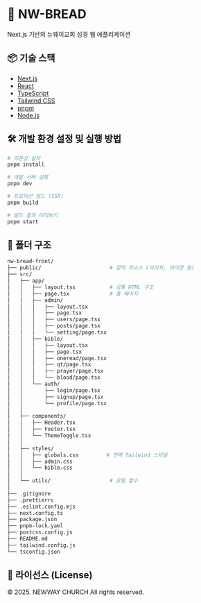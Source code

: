 # 📖 NW-BREAD

Next.js 기반의 뉴웨이교회 성경 웹 애플리케이션

## 📦 기술 스택

- [Next.js](https://nextjs.org/)
- [React](https://react.dev/)
- [TypeScript](https://www.typescriptlang.org/)
- [Tailwind CSS](https://tailwindcss.com/)
- [pnpm](https://pnpm.io/)
- [Node.js](https://nodejs.org/)

## 🛠️ 개발 환경 설정 및 실행 방법

```bash
# 의존성 설치
pnpm install

# 개발 서버 실행
pnpm dev

# 프로덕션 빌드 (SSR)
pnpm build

# 빌드 결과 미리보기
pnpm start
```

## 📁 폴더 구조

```bash
nw-bread-front/
├── public/                      # 정적 리소스 (이미지, 아이콘 등)
├── src/
│   ├── app/
│   │   ├── layout.tsx           # 공통 HTML 구조
│   │   ├── page.tsx             # 홈 페이지
│   │   ├── admin/
│   │   │   ├── layout.tsx
│   │   │   ├── page.tsx
│   │   │   ├── users/page.tsx
│   │   │   ├── posts/page.tsx
│   │   │   └── setting/page.tsx
│   │   ├── bible/
│   │   │   ├── layout.tsx
│   │   │   ├── page.tsx
│   │   │   ├── oneread/page.tsx
│   │   │   ├── qt/page.tsx
│   │   │   ├── prayer/page.tsx
│   │   │   └── blood/page.tsx
│   │   └── auth/
│   │       ├── login/page.tsx
│   │       ├── signup/page.tsx
│   │       └── profile/page.tsx
│   │
│   ├── components/
│   │   ├── Header.tsx
│   │   ├── Footer.tsx
│   │   └── ThemeToggle.tsx
│   │
│   ├── styles/
│   │   ├── globals.css         # 전역 Tailwind 스타일
│   │   ├── admin.css
│   │   └── bible.css
│   │
│   └── utils/                   # 유틸 함수
│
├── .gitignore
├── .prettierrc
├── .eslint.config.mjs
├── next.config.ts
├── package.json
├── pnpm-lock.yaml
├── postcss.config.js
├── README.md
├── tailwind.config.js
└── tsconfig.json

```

## 📑 라이선스 (License)

© 2025. NEWWAY CHURCH All rights reserved.
